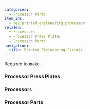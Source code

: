 ```yaml
---
categories:
  - Processor Parts
item_ids:
  - ae2:printed_engineering_processor
related:
  - Processors
  - Processor Press Plates
  - Processor Parts
navigation:
  title: Printed Engineering Circuit
---
```


Required to make <ItemLink
id="engineering_processor"/>.

<RecipeFor id="printed_engineering_processor" />

### Processor Press Plates

<CategoryIndex category="Processor Press Plates" />

### Processors

<CategoryIndex category="Processors" />

### Processor Parts

<CategoryIndex category="Processor Parts" />
